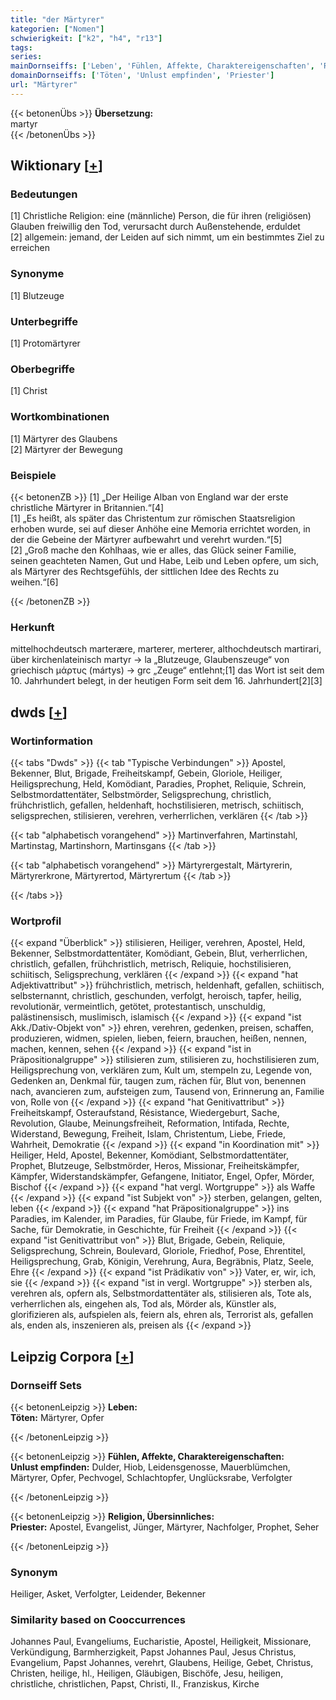 ```yaml
---
title: "der Märtyrer"
kategorien: ["Nomen"]
schwierigkeit: ["k2", "h4", "r13"]
tags:
series:
mainDornseiffs: ['Leben', 'Fühlen, Affekte, Charaktereigenschaften', 'Religion, Übersinnliches']
domainDornseiffs: ['Töten', 'Unlust empfinden', 'Priester']
url: "Märtyrer"
---
```


{{< betonenÜbs >}}
**Übersetzung:**  
martyr  
{{< /betonenÜbs >}}

## Wiktionary [[+](https://de.wiktionary.org/wiki/Märtyrer)]

### Bedeutungen
[1] Christliche Religion: eine (männliche) Person, die für ihren (religiösen) Glauben freiwillig den Tod, verursacht durch Außenstehende, erduldet  
[2] allgemein: jemand, der Leiden auf sich nimmt, um ein bestimmtes Ziel zu erreichen  

### Synonyme
[1] Blutzeuge  

### Unterbegriffe
[1] Protomärtyrer  

### Oberbegriffe
[1] Christ  

### Wortkombinationen
[1] Märtyrer des Glaubens  
[2] Märtyrer der Bewegung  

### Beispiele
{{< betonenZB >}}
[1] „Der Heilige Alban von England war der erste christliche Märtyrer in Britannien.“[4]  
[1] „Es heißt, als später das Christentum zur römischen Staatsreligion erhoben wurde, sei auf dieser Anhöhe eine Memoria errichtet worden, in der die Gebeine der Märtyrer aufbewahrt und verehrt wurden.“[5]  
[2] „Groß mache den Kohlhaas, wie er alles, das Glück seiner Familie, seinen geachteten Namen, Gut und Habe, Leib und Leben opfere, um sich, als Märtyrer des Rechtsgefühls, der sittlichen Idee des Rechts zu weihen.“[6]  

{{< /betonenZB >}}
### Herkunft
mittelhochdeutsch marterære, marterer, merterer, althochdeutsch martirari, über kirchenlateinisch martyr → la „Blutzeuge, Glaubenszeuge“ von griechisch μάρτυς (mártys) → grc „Zeuge“ entlehnt;[1] das Wort ist seit dem 10. Jahrhundert belegt, in der heutigen Form seit dem 16. Jahrhundert[2][3]  



## dwds [[+](https://www.dwds.de/wb/Märtyrer)]

### Wortinformation
{{< tabs "Dwds" >}}
{{< tab "Typische Verbindungen" >}}
Apostel, Bekenner, Blut, Brigade, Freiheitskampf, Gebein, Gloriole, Heiliger, Heiligsprechung, Held, Komödiant, Paradies, Prophet, Reliquie, Schrein, Selbstmordattentäter, Selbstmörder, Seligsprechung, christlich, frühchristlich, gefallen, heldenhaft, hochstilisieren, metrisch, schiitisch, seligsprechen, stilisieren, verehren, verherrlichen, verklären
{{< /tab >}}

{{< tab "alphabetisch vorangehend" >}}
Martinverfahren, Martinstahl, Martinstag, Martinshorn, Martinsgans
{{< /tab >}}

{{< tab "alphabetisch vorangehend" >}}
Märtyrergestalt, Märtyrerin, Märtyrerkrone, Märtyrertod, Märtyrertum
{{< /tab >}}

{{< /tabs >}}

### Wortprofil
{{< expand "Überblick" >}} stilisieren, Heiliger, verehren, Apostel, Held, Bekenner, Selbstmordattentäter, Komödiant, Gebein, Blut, verherrlichen, christlich, gefallen, frühchristlich, metrisch, Reliquie, hochstilisieren, schiitisch, Seligsprechung, verklären {{< /expand >}}
{{< expand "hat Adjektivattribut" >}} frühchristlich, metrisch, heldenhaft, gefallen, schiitisch, selbsternannt, christlich, geschunden, verfolgt, heroisch, tapfer, heilig, revolutionär, vermeintlich, getötet, protestantisch, unschuldig, palästinensisch, muslimisch, islamisch {{< /expand >}}
{{< expand "ist Akk./Dativ-Objekt von" >}} ehren, verehren, gedenken, preisen, schaffen, produzieren, widmen, spielen, lieben, feiern, brauchen, heißen, nennen, machen, kennen, sehen {{< /expand >}}
{{< expand "ist in Präpositionalgruppe" >}} stilisieren zum, stilisieren zu, hochstilisieren zum, Heiligsprechung von, verklären zum, Kult um, stempeln zu, Legende von, Gedenken an, Denkmal für, taugen zum, rächen für, Blut von, benennen nach, avancieren zum, aufsteigen zum, Tausend von, Erinnerung an, Familie von, Rolle von {{< /expand >}}
{{< expand "hat Genitivattribut" >}} Freiheitskampf, Osteraufstand, Résistance, Wiedergeburt, Sache, Revolution, Glaube, Meinungsfreiheit, Reformation, Intifada, Rechte, Widerstand, Bewegung, Freiheit, Islam, Christentum, Liebe, Friede, Wahrheit, Demokratie {{< /expand >}}
{{< expand "in Koordination mit" >}} Heiliger, Held, Apostel, Bekenner, Komödiant, Selbstmordattentäter, Prophet, Blutzeuge, Selbstmörder, Heros, Missionar, Freiheitskämpfer, Kämpfer, Widerstandskämpfer, Gefangene, Initiator, Engel, Opfer, Mörder, Bischof {{< /expand >}}
{{< expand "hat vergl. Wortgruppe" >}} als Waffe {{< /expand >}}
{{< expand "ist Subjekt von" >}} sterben, gelangen, gelten, leben {{< /expand >}}
{{< expand "hat Präpositionalgruppe" >}} ins Paradies, im Kalender, im Paradies, für Glaube, für Friede, im Kampf, für Sache, für Demokratie, in Geschichte, für Freiheit {{< /expand >}}
{{< expand "ist Genitivattribut von" >}} Blut, Brigade, Gebein, Reliquie, Seligsprechung, Schrein, Boulevard, Gloriole, Friedhof, Pose, Ehrentitel, Heiligsprechung, Grab, Königin, Verehrung, Aura, Begräbnis, Platz, Seele, Ehre {{< /expand >}}
{{< expand "ist Prädikativ von" >}} Vater, er, wir, ich, sie {{< /expand >}}
{{< expand "ist in vergl. Wortgruppe" >}} sterben als, verehren als, opfern als, Selbstmordattentäter als, stilisieren als, Tote als, verherrlichen als, eingehen als, Tod als, Mörder als, Künstler als, glorifizieren als, aufspielen als, feiern als, ehren als, Terrorist als, gefallen als, enden als, inszenieren als, preisen als {{< /expand >}}

## Leipzig Corpora [[+](https://corpora.uni-leipzig.de/en/res?word=Märtyrer&corpusId=deu_newscrawl-public_2018)]

### Dornseiff Sets
{{< betonenLeipzig >}}
**Leben:**  
**Töten:** Märtyrer, Opfer  

{{< /betonenLeipzig >}}


{{< betonenLeipzig >}}
**Fühlen, Affekte, Charaktereigenschaften:**  
**Unlust empfinden:** Dulder, Hiob, Leidensgenosse, Mauerblümchen, Märtyrer, Opfer, Pechvogel, Schlachtopfer, Unglücksrabe, Verfolgter  

{{< /betonenLeipzig >}}


{{< betonenLeipzig >}}
**Religion, Übersinnliches:**  
**Priester:** Apostel, Evangelist, Jünger, Märtyrer, Nachfolger, Prophet, Seher  

{{< /betonenLeipzig >}}

### Synonym
Heiliger, Asket, Verfolgter, Leidender, Bekenner


### Similarity based on Cooccurrences
Johannes Paul, Evangeliums, Eucharistie, Apostel, Heiligkeit, Missionare, Verkündigung, Barmherzigkeit, Papst Johannes Paul, Jesus Christus, Evangelium, Papst Johannes, verehrt, Glaubens, Heilige, Gebet, Christus, Christen, heilige, hl., Heiligen, Gläubigen, Bischöfe, Jesu, heiligen, christliche, christlichen, Papst, Christi, II., Franziskus, Kirche

